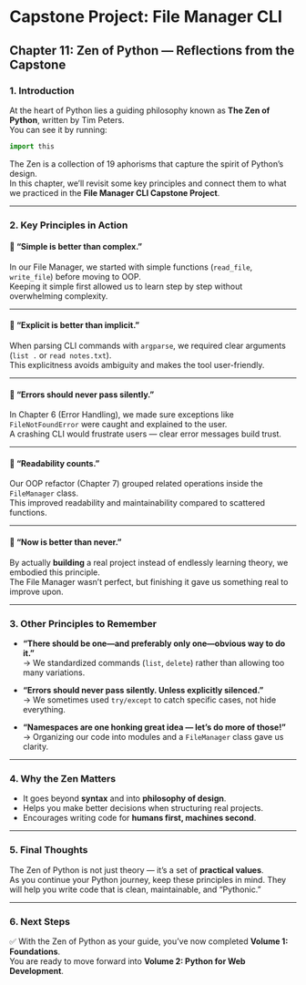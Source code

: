# Capstone Project: File Manager CLI
## Chapter 11: Zen of Python — Reflections from the Capstone

### 1. Introduction
At the heart of Python lies a guiding philosophy known as **The Zen of Python**, written by Tim Peters.  
You can see it by running:

```python
import this
```

The Zen is a collection of 19 aphorisms that capture the spirit of Python’s design.  
In this chapter, we’ll revisit some key principles and connect them to what we practiced in the **File Manager CLI Capstone Project**.

---

### 2. Key Principles in Action

#### 🧘 “Simple is better than complex.”
In our File Manager, we started with simple functions (`read_file`, `write_file`) before moving to OOP.  
Keeping it simple first allowed us to learn step by step without overwhelming complexity.

---

#### 🧘 “Explicit is better than implicit.”
When parsing CLI commands with `argparse`, we required clear arguments (`list .` or `read notes.txt`).  
This explicitness avoids ambiguity and makes the tool user-friendly.

---

#### 🧘 “Errors should never pass silently.”
In Chapter 6 (Error Handling), we made sure exceptions like `FileNotFoundError` were caught and explained to the user.  
A crashing CLI would frustrate users — clear error messages build trust.

---

#### 🧘 “Readability counts.”
Our OOP refactor (Chapter 7) grouped related operations inside the `FileManager` class.  
This improved readability and maintainability compared to scattered functions.

---

#### 🧘 “Now is better than never.”
By actually **building** a real project instead of endlessly learning theory, we embodied this principle.  
The File Manager wasn’t perfect, but finishing it gave us something real to improve upon.

---

### 3. Other Principles to Remember
- **“There should be one—and preferably only one—obvious way to do it.”**  
  → We standardized commands (`list`, `delete`) rather than allowing too many variations.  

- **“Errors should never pass silently. Unless explicitly silenced.”**  
  → We sometimes used `try/except` to catch specific cases, not hide everything.  

- **“Namespaces are one honking great idea — let’s do more of those!”**  
  → Organizing our code into modules and a `FileManager` class gave us clarity.  

---

### 4. Why the Zen Matters
- It goes beyond **syntax** and into **philosophy of design**.  
- Helps you make better decisions when structuring real projects.  
- Encourages writing code for **humans first, machines second**.  

---

### 5. Final Thoughts
The Zen of Python is not just theory — it’s a set of **practical values**.  
As you continue your Python journey, keep these principles in mind. They will help you write code that is clean, maintainable, and “Pythonic.”  

---

### 6. Next Steps
✅ With the Zen of Python as your guide, you’ve now completed **Volume 1: Foundations**.  
You are ready to move forward into **Volume 2: Python for Web Development**.
